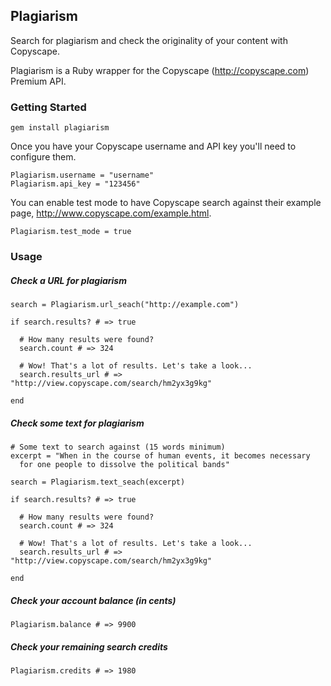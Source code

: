## Plagiarism

Search for plagiarism and check the originality of your content with Copyscape.

Plagiarism is a Ruby wrapper for the Copyscape (http://copyscape.com) Premium API.



### Getting Started


    gem install plagiarism


Once you have your Copyscape username and API key you'll need to configure them.

    Plagiarism.username = "username"
    Plagiarism.api_key = "123456"


You can enable test mode to have Copyscape search against their example page,
http://www.copyscape.com/example.html.

    Plagiarism.test_mode = true


### Usage


##### Check a URL for plagiarism

    search = Plagiarism.url_seach("http://example.com")

    if search.results? # => true

      # How many results were found?
      search.count # => 324

      # Wow! That's a lot of results. Let's take a look...
      search.results_url # => "http://view.copyscape.com/search/hm2yx3g9kg"

    end



##### Check some text for plagiarism

    # Some text to search against (15 words minimum)
    excerpt = "When in the course of human events, it becomes necessary
      for one people to dissolve the political bands"

    search = Plagiarism.text_seach(excerpt)

    if search.results? # => true

      # How many results were found?
      search.count # => 324

      # Wow! That's a lot of results. Let's take a look...
      search.results_url # => "http://view.copyscape.com/search/hm2yx3g9kg"

    end



##### Check your account balance (in cents)

    Plagiarism.balance # => 9900



##### Check your remaining search credits

    Plagiarism.credits # => 1980


